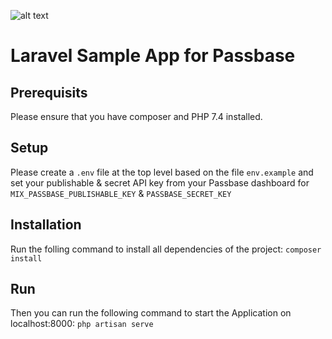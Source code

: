 ![alt text](https://passbase.com/assets-v2/images/meta.jpg "Passbase Header")
 
# Laravel Sample App for Passbase

## Prerequisits

Please ensure that you have composer and PHP 7.4 installed.

## Setup

Please create a `.env` file at the top level based on the file `env.example` and set your publishable & secret API key from your Passbase dashboard for `MIX_PASSBASE_PUBLISHABLE_KEY` & `PASSBASE_SECRET_KEY`

## Installation

Run the folling command to install all dependencies of the project: `composer install`

## Run

Then you can run the following command to start the Application on localhost:8000: `php artisan serve`
